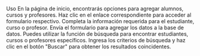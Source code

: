 Uso
En la página de inicio, encontrarás opciones para agregar alumnos, cursos y profesores.
Haz clic en el enlace correspondiente para acceder al formulario respectivo.
Completa la información requerida para el estudiante, curso o profesor.
Envía el formulario para agregar los datos a la base de datos.
Puedes utilizar la función de búsqueda para encontrar estudiantes, cursos o profesores específicos.
Ingresa los criterios de búsqueda y haz clic en el botón "Buscar" para obtener los resultados coincidentes. 